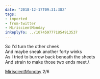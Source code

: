 ```yaml
---
date: "2018-12-17T09:31:38Z"
tags:
- imported
- from-twitter
- MiriscientMonday
inReplyTo: ../1074597771854913537
---
```

So I'd turn the other cheek\
And maybe sneak another forty winks\
As I tried to burrow back beneath the sheets\
And strain to make those two ends meet.\

[MiriscientMonday](/tags/miriscientmonday) 2/6
